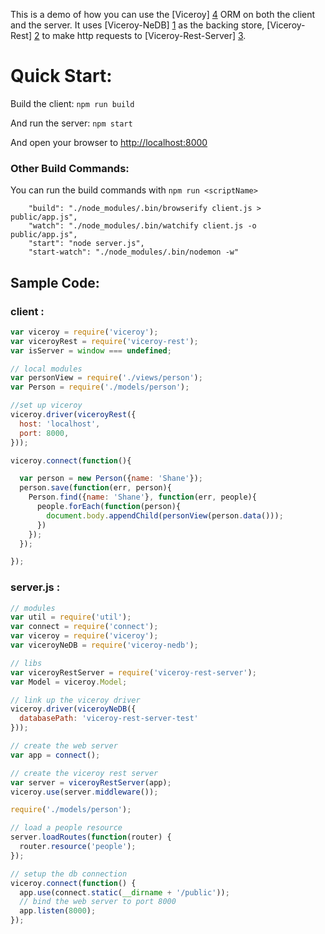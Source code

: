 This is a demo of how you can use the [Viceroy] [4] ORM on both the client and
the server. It uses [Viceroy-NeDB] [1] as the backing store, [Viceroy-Rest] [2]
to make http requests to [Viceroy-Rest-Server] [3].

# Quick Start:
Build the client:
`npm run build`

And run the server:
`npm start`

And open your browser to [http://localhost:8000](http://localhost:8000)

### Other Build Commands:

You can run the build commands with `npm run <scriptName>`

```
    "build": "./node_modules/.bin/browserify client.js > public/app.js",
    "watch": "./node_modules/.bin/watchify client.js -o public/app.js",
    "start": "node server.js",
    "start-watch": "./node_modules/.bin/nodemon -w"
```

[1]: http://www.github.com/Battlefy/Viceroy-NeDB        "ViceroyNeDB"
[2]: http://www.github.com/Battlefy/Viceroy-Rest        "Viceroy-Rest"
[3]: http://www.github.com/Battlefy/Viceroy-Rest-Server "Viceroy-Rest-Server"
[4]: http://www.github.com/Battlefy/Viceroy             "Viceroy"



## Sample Code:

### client :

```javascript
var viceroy = require('viceroy');
var viceroyRest = require('viceroy-rest');
var isServer = window === undefined;

// local modules
var personView = require('./views/person');
var Person = require('./models/person');

//set up viceroy
viceroy.driver(viceroyRest({
  host: 'localhost',
  port: 8000,
}));

viceroy.connect(function(){

  var person = new Person({name: 'Shane'});
  person.save(function(err, person){
    Person.find({name: 'Shane'}, function(err, people){
      people.forEach(function(person){
        document.body.appendChild(personView(person.data()));
      })
    });
  });

});
```

### server.js :


```javascript
// modules
var util = require('util');
var connect = require('connect');
var viceroy = require('viceroy');
var viceroyNeDB = require('viceroy-nedb');

// libs
var viceroyRestServer = require('viceroy-rest-server');
var Model = viceroy.Model;

// link up the viceroy driver
viceroy.driver(viceroyNeDB({
  databasePath: 'viceroy-rest-server-test'
}));

// create the web server
var app = connect();

// create the viceroy rest server
var server = viceroyRestServer(app);
viceroy.use(server.middleware());

require('./models/person');

// load a people resource
server.loadRoutes(function(router) {
  router.resource('people');
});

// setup the db connection
viceroy.connect(function() {
  app.use(connect.static(__dirname + '/public'));
  // bind the web server to port 8000
  app.listen(8000);
});

```
